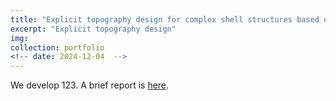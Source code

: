 ```yaml
---
title: "Explicit topography design for complex shell structures based on embedded spline components"
excerpt: "Explicit topography design"
img:
collection: portfolio
<!-- date: 2024-12-04  -->
---
```


We develop 123. A brief report is [here]().
